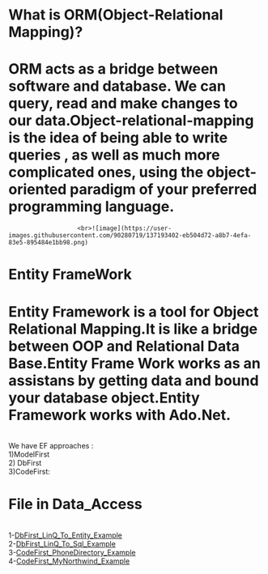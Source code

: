 
# What is ORM(Object-Relational Mapping)?
# ORM acts as a bridge between software and database. We can query, read and make changes to our data.Object-relational-mapping is the idea of being able to write queries , as well as much more complicated ones, using the object-oriented paradigm of your preferred programming language.
                       <br>![image](https://user-images.githubusercontent.com/90280719/137193402-eb504d72-a8b7-4efa-83e5-895484e1bb98.png)




# Entity FrameWork
# Entity Framework is a tool for Object Relational Mapping.It is like a bridge between OOP and Relational Data Base.Entity Frame Work works as an assistans by getting data and bound your database object.Entity Framework works with Ado.Net.

<br> We have EF approaches : 
 <br>  1)ModelFirst
 <br> 2) DbFirst
 <br> 3)CodeFirst:
 

 # File in Data_Access
<br> 1-[DbFirst_LinQ_To_Entity_Example](https://github.com/SongulSYTRK/Data_Access/tree/master/EntityFramework_DbFirst_L%C4%B0NQ)
<br> 2-[DbFirst_LinQ_To_Sql_Example](https://github.com/SongulSYTRK/Data_Access/tree/master/LinQ_To_Sql_Example)
<br> 3-[CodeFirst_PhoneDirectory_Example](https://github.com/SongulSYTRK/Data_Access/tree/master/CodeFirst_PhoneDirectory_Example)
<br> 4-[CodeFirst_MyNorthwind_Example](https://github.com/SongulSYTRK/Data_Access/tree/master/Code_First_Example)
